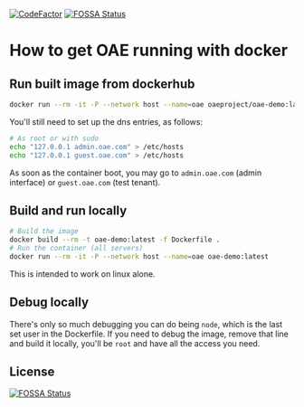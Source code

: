 [![CodeFactor](https://www.codefactor.io/repository/github/oaeproject/oae-demo/badge/master)](https://www.codefactor.io/repository/github/oaeproject/oae-demo/overview/master)
[![FOSSA Status](https://app.fossa.com/api/projects/git%2Bgithub.com%2Foaeproject%2Foae-demo.svg?type=shield)](https://app.fossa.com/projects/git%2Bgithub.com%2Foaeproject%2Foae-demo?ref=badge_shield)

# How to get OAE running with docker

## Run built image from dockerhub

```bash
docker run --rm -it -P --network host --name=oae oaeproject/oae-demo:latest
```

You'll still need to set up the dns entries, as follows:

```bash
# As root or with sudo
echo "127.0.0.1 admin.oae.com" > /etc/hosts
echo "127.0.0.1 guest.oae.com" > /etc/hosts
```

As soon as the container boot, you may go to `admin.oae.com` (admin interface) or `guest.oae.com` (test tenant).

## Build and run locally

```bash
# Build the image
docker build --rm -t oae-demo:latest -f Dockerfile .
# Run the container (all servers)
docker run --rm -it -P --network host --name=oae oae-demo:latest
```

This is intended to work on linux alone.

## Debug locally

There's only so much debugging you can do being `node`, which is the last set user in the Dockerfile. If you need to debug the image, remove that line and build it locally, you'll be `root` and have all the access you need.

## License

[![FOSSA Status](https://app.fossa.com/api/projects/git%2Bgithub.com%2Foaeproject%2Foae-demo.svg?type=large)](https://app.fossa.com/projects/git%2Bgithub.com%2Foaeproject%2Foae-demo?ref=badge_large)